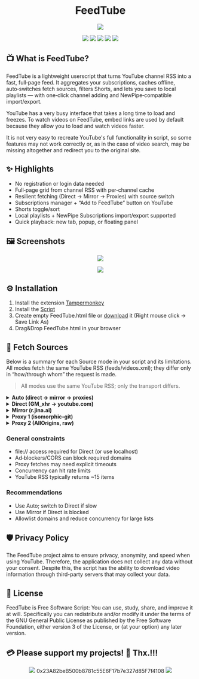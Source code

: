 <h1 align="center"><b>FeedTube</b></h1>
<p align="center"><a href=""><img src="https://raw.githubusercontent.com/testertv/FeedTube/refs/heads/main/images/logo.png?raw=true"></a></p>

<p align="center">        
<a href="https://www.gnu.org/licenses/gpl-3.0" alt="License: GPLv3"><img src="https://img.shields.io/badge/License-GPLv3-brightgreen.svg"></a>  
<a href="" alt=""><img src="https://img.shields.io/badge/Platform-Browser-brightgreen.svg"></a>
<a href="" alt=""><img src="https://img.shields.io/badge/SW--Kind-HTML Page-brightgreen.svg"></a>
<a href="" alt=""><img src="https://img.shields.io/badge/Language-HTML+JS-brightgreen"></a> 
<a href="" alt=""><img src="https://img.shields.io/badge/Version-2025.XX.XX-blue"></a>
</p><p align="center">

## 📺 What is FeedTube?

FeedTube is a lightweight userscript that turns YouTube channel RSS into a fast, full‑page feed. It aggregates your subscriptions, caches offline, auto‑switches fetch sources, filters Shorts, and lets you save to local playlists — with one‑click channel adding and NewPipe‑compatible import/export.

YouTube has a very busy interface that takes a long time to load and freezes. To watch videos on FeedTube, embed links are used by default because they allow you to load and watch videos faster.

It is not very easy to recreate YouTube's full functionality in script, so some features may not work correctly or, as in the case of video search, may be missing altogether and redirect you to the original site.

## ✨ Highlights
- No registration or login data needed
- Full‑page grid from channel RSS with per‑channel cache
- Resilient fetching (Direct → Mirror → Proxies) with source switch
- Subscriptions manager + “Add to FeedTube” button on YouTube
- Shorts toggle/sort
- Local playlists + NewPipe Subscriptions import/export supported
- Quick playback: new tab, popup, or floating panel

## 🖼️ Screenshots
<p align="center"><a href=""><img src="https://raw.githubusercontent.com/testertv/FeedTube/refs/heads/main/images/screenshot1.png?raw=true"></a></p>

<p align="center"><a href=""><img src="https://raw.githubusercontent.com/testertv/FeedTube/refs/heads/main/images/screenshot2.png?raw=true"></a></p>

## ⚙️ Installation
1. Install the extension [Tampermonkey](https://www.tampermonkey.net)
2. Install the [Script](https://github.com/testertv/FeedTube/releases/download/v0.1_(Beta)/FeedTube.Beta.-0.1.user.js)
3. Create empty FeedTube.html file or [download](https://raw.githubusercontent.com/testertv/FeedTube/refs/heads/main/files/FeedTube.html) it (Right mouse click -> Save Link As)
4. Drag&Drop FeedTube.html in your browser


## 🔗 Fetch Sources
Below is a summary for each Source mode in your script and its limitations. All modes fetch the same YouTube RSS (feeds/videos.xml); they differ only in “how/through whom” the request is made.

> All modes use the same YouTube RSS; only the transport differs.

<details>
<summary><b>Auto (direct → mirror → proxies)</b></summary>

- How it works: Tries in order: Direct (2 attempts) → r.jina.ai → cors.isomorphic-git.org → allorigins.
- Pros: Most resilient; something usually works.
- Limitations: If Direct is unavailable, you may wait a long time (up to ~20s × 2 per channel due to GM_xhr timeout). Total load time can be stretched by the slowest channel.
</details>

<details>
<summary><b>Direct (GM_xhr → youtube.com)</b></summary>

- How it works: GM_xmlhttpRequest directly to youtube.com (CORS is not an issue). Timeout 20s, anonymous: true (no cookies).
- Pros: Fast, no middlemen; better privacy (requests go only to YouTube); less chance of stale responses.
- Limitations:
  - On file:// you must enable your userscript manager’s “Allow access to file URLs” (otherwise it won’t run). Alternative: serve FeedTube.html via http://localhost.
  - Can be blocked by AdBlock/DNS/Firewall rules (youtube.com, i.ytimg.com).
  - With many subscriptions you may hit 429 or rate limits from YouTube.
  - In some setups (e.g., Greasemonkey/Firefox) you may need explicit @connect youtube.com (you already have @connect *).
</details>

<details>
<summary><b>Mirror (r.jina.ai)</b></summary>

- How it works: Proxied request: https://r.jina.ai/http/<target URL>.
- Pros: Bypasses CORS easily; often works where Direct is blocked.
- Limitations:
  - Public third‑party service: possible limits, 403/429/5xx, regional/network hiccups.
  - Can serve stale data (caches along the path); you append &_tm=… to bust cache, but it’s not guaranteed.
  - Privacy: channel feed URLs go to a third party.
</details>

<details>
<summary><b>Proxy 1 (isomorphic‑git)</b></summary>

- How it works: https://cors.isomorphic-git.org/https://www.youtube.com/feeds/videos.xml?...&_tm=...
- Pros: Another CORS proxy fallback.
- Limitations:
  - Frequently hits rate limits/Cloudflare → 403/502.
  - Unpredictable stability; public service.
  - Potential limits on request size/count.
</details>

<details>
<summary><b>Proxy 2 (AllOrigins, raw)</b></summary>

- How it works: https://api.allorigins.win/raw?url=<encoded URL>&_tm=...
- Pros: Simple raw CORS proxy; convenient fallback.
- Limitations:
  - Aggressive caching on the service side (you add _tm, but cache may still appear).
  - Stability/quotas/5xx typical of public proxies.
  - Privacy: again, third‑party service.
</details>

### General constraints
- file:// access required for Direct (or use localhost)
- Ad‑blockers/CORS can block required domains
- Proxy fetches may need explicit timeouts
- Concurrency can hit rate limits
- YouTube RSS typically returns ~15 items

### Recommendations
- Use Auto; switch to Direct if slow
- Use Mirror if Direct is blocked
- Allowlist domains and reduce concurrency for large lists

## 🛡️ Privacy Policy
The FeedTube project aims to ensure privacy, anonymity, and speed when using YouTube. Therefore, the application does not collect any data without your consent. Despite this, the script has the ability to download video information through third-party servers that may collect your data.

## 🐂 License
FeedTube is Free Software Script: You can use, study, share, and improve it at will. Specifically you can redistribute and/or modify it under the terms of the GNU General Public License as published by the Free Software Foundation, either version 3 of the License, or (at your option) any later version.

## 💳 Please support my projects! 🤗 Thx.!!!
<p align="center">
<a href="" alt=""><img src="https://img.shields.io/badge/Ethereum-Wallet%20➡️-blue"></a>  0x23A82beB500b8781c55E6F17b7e327d85F7f4108 <a href="" alt=""><img src="https://img.shields.io/badge/-⬅️%20Wallet-blue"></a>
</p><p align="center">
